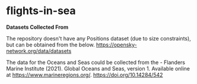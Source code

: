 # flights-in-sea

**Datasets Collected From** 

The repository doesn't have any Positions dataset (due to size constraints), but can be obtained from the below. 
https://opensky-network.org/data/datasets

The data for the Oceans and Seas could be collected from the - 
Flanders Marine Institute (2021). Global Oceans and Seas, version 1. Available online at https://www.marineregions.org/. https://doi.org/10.14284/542

